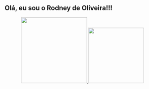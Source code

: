## Olá, eu sou o Rodney de Oliveira!!!
   
<div align="center">
  <a href="https://www.linkedin.com/in/rodney-lucas-vieira-de-oliveira-/">
  <img height="214em" src="https://github-readme-stats.vercel.app/api?username=rodneydeoliveira&show_icons=true&theme=dracula&include_all_commits=true&count_private=true"/>
  <img height="180em" src="https://github-readme-stats.vercel.app/api/top-langs/?username=rodneydeoliveira&layout=compact&langs_count=7&theme=dracula"/>
</div>

